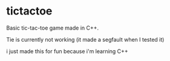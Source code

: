 # tictactoe
Basic tic-tac-toe game made in C++. 

Tie is currently not working (it made a segfault when I tested it)

i just made this for fun because i'm learning C++
